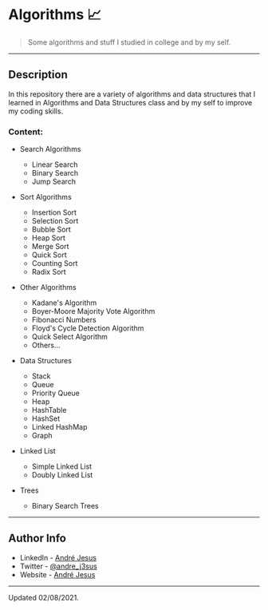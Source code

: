 # Algorithms :chart_with_upwards_trend:

> Some algorithms and stuff I studied in college and by my self.

---

## Description

In this repository there are a variety of algorithms and data structures that I learned in Algorithms and 
Data Structures class and by my self to improve my coding skills.

### Content:

* Search Algorithms
    - Linear Search
    - Binary Search
    - Jump Search

* Sort Algorithms
    - Insertion Sort
    - Selection Sort
    - Bubble Sort
    - Heap Sort
    - Merge Sort
    - Quick Sort
    - Counting Sort
    - Radix Sort

* Other Algorithms
    - Kadane's Algorithm
    - Boyer-Moore Majority Vote Algorithm
    - Fibonacci Numbers
    - Floyd's Cycle Detection Algorithm
    - Quick Select Algorithm
    - Others...

* Data Structures
    - Stack
    - Queue
    - Priority Queue
    - Heap
    - HashTable
    - HashSet
    - Linked HashMap
    - Graph

* Linked List
    - Simple Linked List
    - Doubly Linked List

* Trees
    - Binary Search Trees

---

## Author Info

- LinkedIn - [André Jesus](https://www.linkedin.com/in/andre-jesus-engineering)
- Twitter - [@andre_j3sus](https://twitter.com/andre_j3sus)
- Website - [André Jesus](https://sites.google.com/view/andre-jesus/p%C3%A1gina-inicial)


---

Updated 02/08/2021.
